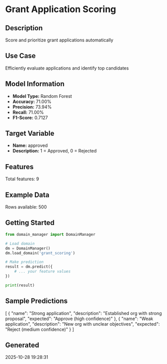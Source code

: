 # Grant Application Scoring

## Description
Score and prioritize grant applications automatically

## Use Case
Efficiently evaluate applications and identify top candidates

## Model Information
- **Model Type:** Random Forest
- **Accuracy:** 71.00%
- **Precision:** 73.94%
- **Recall:** 71.00%
- **F1-Score:** 0.7127

## Target Variable
- **Name:** approved
- **Description:** 1 = Approved, 0 = Rejected

## Features
Total features: 9

## Example Data
Rows available: 500

## Getting Started

```python
from domain_manager import DomainManager

# Load domain
dm = DomainManager()
dm.load_domain('grant_scoring')

# Make prediction
result = dm.predict({
    # ... your feature values
})

print(result)
```

## Sample Predictions

[
  {
    "name": "Strong application",
    "description": "Established org with strong proposal",
    "expected": "Approve (high confidence)"
  },
  {
    "name": "Weak application",
    "description": "New org with unclear objectives",
    "expected": "Reject (medium confidence)"
  }
]

## Generated
2025-10-28 19:28:31
